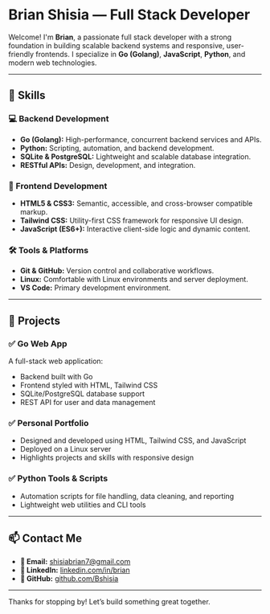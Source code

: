 # Brian Shisia — Full Stack Developer

Welcome! I'm **Brian**, a passionate full stack developer with a strong foundation in building scalable backend systems and responsive, user-friendly frontends. I specialize in **Go (Golang)**, **JavaScript**, **Python**, and modern web technologies.

---

## 🚀 Skills

### 💻 Backend Development

* **Go (Golang):** High-performance, concurrent backend services and APIs.
* **Python:** Scripting, automation, and backend development.
* **SQLite & PostgreSQL:** Lightweight and scalable database integration.
* **RESTful APIs:** Design, development, and integration.

### 🎨 Frontend Development

* **HTML5 & CSS3:** Semantic, accessible, and cross-browser compatible markup.
* **Tailwind CSS:** Utility-first CSS framework for responsive UI design.
* **JavaScript (ES6+):** Interactive client-side logic and dynamic content.

### 🛠 Tools & Platforms

* **Git & GitHub:** Version control and collaborative workflows.
* **Linux:** Comfortable with Linux environments and server deployment.
* **VS Code:** Primary development environment.

---

## 🧠 Projects

### ✅ Go Web App

A full-stack web application:

* Backend built with Go
* Frontend styled with HTML, Tailwind CSS
* SQLite/PostgreSQL database support
* REST API for user and data management

### ✅ Personal Portfolio

* Designed and developed using HTML, Tailwind CSS, and JavaScript
* Deployed on a Linux server
* Highlights projects and skills with responsive design

### ✅ Python Tools & Scripts

* Automation scripts for file handling, data cleaning, and reporting
* Lightweight web utilities and CLI tools

---

## 📫 Contact Me

* **📧 Email:** [shisiabrian7@gmail.com](mailto:shisiabrian7@gmail.com)
* **💼 LinkedIn:** [linkedin.com/in/brian](https://www.linkedin.com/in/brian)
* **🐙 GitHub:** [github.com/Bshisia](https://github.com/Bshisia)

---

Thanks for stopping by! Let’s build something great together.
